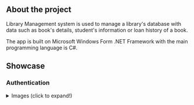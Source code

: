 ## About the project

Library Management system is used to manage a library's database with data such as book's details, student's information or loan history of a book.

The app is built on Microsoft Windows Form .NET Framework with the main programming language is C#.

## Showcase

### Authentication

<details>
    <summary>Images (click to expand!)</summary>

    ![Login](/Images/Login.png "Login")
    ![Sign Up](/Images/SignUp.png "Sign up")

</details>
